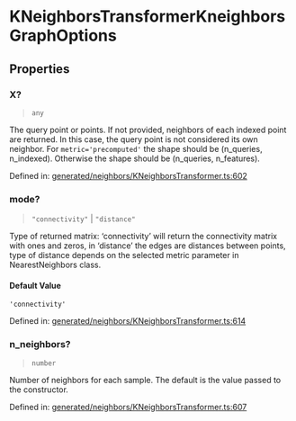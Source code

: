 # KNeighborsTransformerKneighborsGraphOptions

## Properties

### X?

> `any`

The query point or points. If not provided, neighbors of each indexed point are returned. In this case, the query point is not considered its own neighbor. For `metric='precomputed'` the shape should be (n\_queries, n\_indexed). Otherwise the shape should be (n\_queries, n\_features).

Defined in:  [generated/neighbors/KNeighborsTransformer.ts:602](https://github.com/transitive-bullshit/scikit-learn-ts/blob/122b3c0/packages/sklearn/src/generated/neighbors/KNeighborsTransformer.ts#L602)

### mode?

> `"connectivity"` \| `"distance"`

Type of returned matrix: ‘connectivity’ will return the connectivity matrix with ones and zeros, in ‘distance’ the edges are distances between points, type of distance depends on the selected metric parameter in NearestNeighbors class.

#### Default Value

`'connectivity'`

Defined in:  [generated/neighbors/KNeighborsTransformer.ts:614](https://github.com/transitive-bullshit/scikit-learn-ts/blob/122b3c0/packages/sklearn/src/generated/neighbors/KNeighborsTransformer.ts#L614)

### n\_neighbors?

> `number`

Number of neighbors for each sample. The default is the value passed to the constructor.

Defined in:  [generated/neighbors/KNeighborsTransformer.ts:607](https://github.com/transitive-bullshit/scikit-learn-ts/blob/122b3c0/packages/sklearn/src/generated/neighbors/KNeighborsTransformer.ts#L607)
